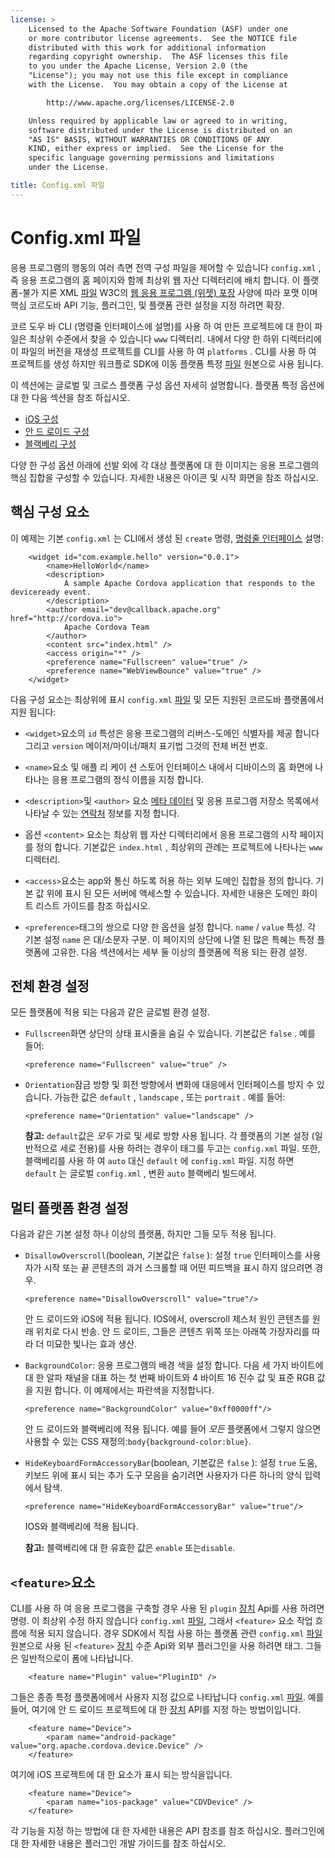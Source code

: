 ```yaml
---
license: >
    Licensed to the Apache Software Foundation (ASF) under one
    or more contributor license agreements.  See the NOTICE file
    distributed with this work for additional information
    regarding copyright ownership.  The ASF licenses this file
    to you under the Apache License, Version 2.0 (the
    "License"); you may not use this file except in compliance
    with the License.  You may obtain a copy of the License at

        http://www.apache.org/licenses/LICENSE-2.0

    Unless required by applicable law or agreed to in writing,
    software distributed under the License is distributed on an
    "AS IS" BASIS, WITHOUT WARRANTIES OR CONDITIONS OF ANY
    KIND, either express or implied.  See the License for the
    specific language governing permissions and limitations
    under the License.

title: Config.xml 파일
---
```


# Config.xml 파일

응용 프로그램의 행동의 여러 측면 전역 구성 파일을 제어할 수 있습니다 `config.xml` , 즉 응용 프로그램의 홈 페이지와 함께 최상위 웹 자산 디렉터리에 배치 합니다. 이 플랫폼-불가 지론 XML [파일](../cordova/file/fileobj/fileobj.html) W3C의 [웹 응용 프로그램 (위젯) 포장][1] 사양에 따라 포맷 이며 핵심 코르도바 API 기능, 플러그인, 및 플랫폼 관련 설정을 지정 하려면 확장.

 [1]: http://www.w3.org/TR/widgets/

코르 도우 바 CLI (명령줄 인터페이스에 설명)를 사용 하 여 만든 프로젝트에 대 한이 파일은 최상위 수준에서 찾을 수 있습니다 `www` 디렉터리. 내에서 다양 한 하위 디렉터리에이 파일의 버전을 재생성 프로젝트를 CLI를 사용 하 여 `platforms` . CLI를 사용 하 여 프로젝트를 생성 하지만 워크플로 SDK에 이동 플랫폼 특정 [파일](../cordova/file/fileobj/fileobj.html) 원본으로 사용 됩니다.

이 섹션에는 글로벌 및 크로스 플랫폼 구성 옵션 자세히 설명합니다. 플랫폼 특정 옵션에 대 한 다음 섹션을 참조 하십시오.

*   [iOS 구성](../guide/platforms/ios/config.html)
*   [안 드 로이드 구성](../guide/platforms/android/config.html)
*   [블랙베리 구성](../guide/platforms/blackberry10/config.html)

다양 한 구성 옵션 아래에 선발 외에 각 대상 플랫폼에 대 한 이미지는 응용 프로그램의 핵심 집합을 구성할 수 있습니다. 자세한 내용은 아이콘 및 시작 화면을 참조 하십시오.

## 핵심 구성 요소

이 예제는 기본 `config.xml` 는 CLI에서 생성 된 `create` 명령, [명령줄 인터페이스](../guide/cli/index.html) 설명:

        <widget id="com.example.hello" version="0.0.1">
            <name>HelloWorld</name>
            <description>
                A sample Apache Cordova application that responds to the deviceready event.
            </description>
            <author email="dev@callback.apache.org" href="http://cordova.io">
                Apache Cordova Team
            </author>
            <content src="index.html" />
            <access origin="*" />
            <preference name="Fullscreen" value="true" />
            <preference name="WebViewBounce" value="true" />
        </widget>
    

<!-- QUERY: is WebViewBounce superseded by DisallowOverscroll? -->

다음 구성 요소는 최상위에 표시 `config.xml` [파일](../cordova/file/fileobj/fileobj.html) 및 모든 지원된 코르도바 플랫폼에서 지원 됩니다:

*   `<widget>`요소의 `id` 특성은 응용 프로그램의 리버스-도메인 식별자를 제공 합니다 그리고 `version` 메이저/마이너/패치 표기법 그것의 전체 버전 번호.

*   `<name>`요소 및 애플 리 케이 션 스토어 인터페이스 내에서 디바이스의 홈 화면에 나타나는 응용 프로그램의 정식 이름을 지정 합니다.

*   `<description>`및 `<author>` 요소 [메타 데이터](../cordova/file/metadata/metadata.html) 및 응용 프로그램 저장소 목록에서 나타날 수 있는 [연락처](../cordova/contacts/contacts.html) 정보를 지정 합니다.

*   옵션 `<content>` 요소는 최상위 웹 자산 디렉터리에서 응용 프로그램의 시작 페이지를 정의 합니다. 기본값은 `index.html` , 최상위의 관례는 프로젝트에 나타나는 `www` 디렉터리.

*   `<access>`요소는 app와 통신 하도록 허용 하는 외부 도메인 집합을 정의 합니다. 기본 값 위에 표시 된 모든 서버에 액세스할 수 있습니다. 자세한 내용은 도메인 화이트 리스트 가이드를 참조 하십시오.

*   `<preference>`태그의 쌍으로 다양 한 옵션을 설정 합니다. `name` / `value` 특성. 각 기본 설정 `name` 은 대/소문자 구분. 이 페이지의 상단에 나열 된 많은 특혜는 특정 플랫폼에 고유한. 다음 섹션에서는 세부 둘 이상의 플랫폼에 적용 되는 환경 설정.

## 전체 환경 설정

모든 플랫폼에 적용 되는 다음과 같은 글로벌 환경 설정.

*   `Fullscreen`화면 상단의 상태 표시줄을 숨길 수 있습니다. 기본값은 `false` . 예를 들어:
    
        <preference name="Fullscreen" value="true" />
        

*   `Orientation`잠금 방향 및 회전 방향에서 변화에 대응에서 인터페이스를 방지 수 있습니다. 가능한 값은 `default` , `landscape` , 또는 `portrait` . 예를 들어:
    
        <preference name="Orientation" value="landscape" />
        
    
    **참고:** `default`값은 *모두* 가로 및 세로 방향 사용 됩니다. 각 플랫폼의 기본 설정 (일반적으로 세로 전용)를 사용 하려는 경우이 태그를 두고는 `config.xml` 파일. 또한, 블랙베리를 사용 하 여 `auto` 대신 `default` 에 `config.xml` 파일. 지정 하면 `default` 는 글로벌 `config.xml` , 변환 `auto` 블랙베리 빌드에서.

## 멀티 플랫폼 환경 설정

다음과 같은 기본 설정 하나 이상의 플랫폼, 하지만 그들 모두 적용 됩니다.

*   `DisallowOverscroll`(boolean, 기본값은 `false` ): 설정 `true` 인터페이스를 사용자가 시작 또는 끝 콘텐츠의 과거 스크롤할 때 어떤 피드백을 표시 하지 않으려면 경우.
    
        <preference name="DisallowOverscroll" value="true"/>
        
    
    안 드 로이드와 iOS에 적용 됩니다. IOS에서, overscroll 제스처 원인 콘텐츠를 원래 위치로 다시 반송. 안 드 로이드, 그들은 콘텐츠 위쪽 또는 아래쪽 가장자리를 따라 더 미묘한 빛나는 효과 생산.

*   `BackgroundColor`: 응용 프로그램의 배경 색을 설정 합니다. 다음 세 가지 바이트에 대 한 알파 채널을 대표 하는 첫 번째 바이트와 4 바이트 16 진수 값 및 표준 RGB 값을 지원 합니다. 이 예제에서는 파란색을 지정합니다.
    
        <preference name="BackgroundColor" value="0xff0000ff"/>
        
    
    안 드 로이드와 블랙베리에 적용 됩니다. 예를 들어 *모든* 플랫폼에서 그렇지 않으면 사용할 수 있는 CSS 재정의:`body{background-color:blue}`.

*   `HideKeyboardFormAccessoryBar`(boolean, 기본값은 `false` ): 설정 `true` 도움, 키보드 위에 표시 되는 추가 도구 모음을 숨기려면 사용자가 다른 하나의 양식 입력에서 탐색.
    
        <preference name="HideKeyboardFormAccessoryBar" value="true"/>
        
    
    IOS와 블랙베리에 적용 됩니다.
    
    **참고:** 블랙베리에 대 한 유효한 값은 `enable` 또는`disable`.

## `<feature>`요소

CLI를 사용 하 여 응용 프로그램을 구축할 경우 사용 된 `plugin` [장치](../cordova/device/device.html) Api를 사용 하려면 명령. 이 최상위 수정 하지 않습니다 `config.xml` [파일](../cordova/file/fileobj/fileobj.html), 그래서 `<feature>` 요소 작업 흐름에 적용 되지 않습니다. 경우 SDK에서 직접 사용 하는 플랫폼 관련 `config.xml` [파일](../cordova/file/fileobj/fileobj.html) 원본으로 사용 된 `<feature>` [장치](../cordova/device/device.html) 수준 Api와 외부 플러그인을 사용 하려면 태그. 그들은 일반적으로이 폼에 나타납니다.

        <feature name="Plugin" value="PluginID" />
    

그들은 종종 특정 플랫폼에에서 사용자 지정 값으로 나타납니다 `config.xml` [파일](../cordova/file/fileobj/fileobj.html). 예를 들어, 여기에 안 드 로이드 프로젝트에 대 한 [장치](../cordova/device/device.html) API를 지정 하는 방법이입니다.

        <feature name="Device">
            <param name="android-package" value="org.apache.cordova.device.Device" />
        </feature>
    

여기에 iOS 프로젝트에 대 한 요소가 표시 되는 방식을입니다.

        <feature name="Device">
            <param name="ios-package" value="CDVDevice" />
        </feature>
    

각 기능을 지정 하는 방법에 대 한 자세한 내용은 API 참조를 참조 하십시오. 플러그인에 대 한 자세한 내용은 플러그인 개발 가이드를 참조 하십시오.